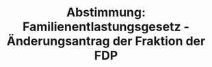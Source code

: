 ---
abstimmung:
  abstimmung: 2
  bundestagssitzung: 173
  legislaturperiode: 19
categories:
- Todo
data:
- title: Abstimmungsergebnis 20200910_2-data.pdf
  url: /res/2021-btw/abstimmungsergebnisse/20200910_2-data.pdf
- title: Abstimmungsergebnis 20200910_2_xls-data.xlsx
  url: /res/2021-btw/abstimmungsergebnisse/20200910_2_xls-data.xlsx
- title: Abstimmungsergebnis 20200910_2_xls-data.csv
  url: /res/2021-btw/abstimmungsergebnisse/csv/20200910_2_xls-data.csv
ergebnis:
  afd:
    enthaltung: 0
    gesamt: 89
    ja: 1
    nein: 77
    nichtabgegeben: 11
    ungueltig: 0
  bü90/gr:
    enthaltung: 0
    gesamt: 67
    ja: 59
    nein: 0
    nichtabgegeben: 8
    ungueltig: 0
  cdu/csu:
    enthaltung: 0
    gesamt: 246
    ja: 224
    nein: 1
    nichtabgegeben: 21
    ungueltig: 0
  die linke.:
    enthaltung: 0
    gesamt: 69
    ja: 53
    nein: 0
    nichtabgegeben: 16
    ungueltig: 0
  fdp:
    enthaltung: 0
    gesamt: 80
    ja: 70
    nein: 0
    nichtabgegeben: 10
    ungueltig: 0
  file: 20200910_2_xls-data.xlsx
  fraktionslos:
    enthaltung: 2
    gesamt: 6
    ja: 1
    nein: 2
    nichtabgegeben: 1
    ungueltig: 0
  spd:
    enthaltung: 0
    gesamt: 152
    ja: 137
    nein: 0
    nichtabgegeben: 15
    ungueltig: 0
layout: abstimmung
links:
- title: Link zu bundestag.de
  url: https://www.bundestag.de/parlament/plenum/abstimmung/abstimmung?id=552
preview: 'Deutscher Bundestag


  173. Sitzung des Deutschen Bundestages

  am Donnerstag, 10. September 2020


  Endgültiges Ergebnis der Namentlichen Abstimmung Nr. 2


  Beschlussempfehlung des Ausschusses für Ernährung und Landwirtschaft (10. Ausschuss)

  zu dem Antrag der Abgeordneten Stephan Protschka, Berengar Elsner von Gronow, Peter

  Felser, weiterer Abgeordneter und der Fraktion der AfD

  Antrag auf abstrakte Normenkontrolle beim Bundesverfassungsgericht gemäß Artikel
  93

  Absatz 1 Nummer 2 des Grundgesetzes wegen der Verordnung zur Änderung der

  Düngeverordnung und anderer Vorschriften

  Drs. 19/19158 und 19/20235'
tags:
- Todo
title: 'Abstimmung: Familienentlastungsgesetz - Änderungsantrag der Fraktion der FDP'
---